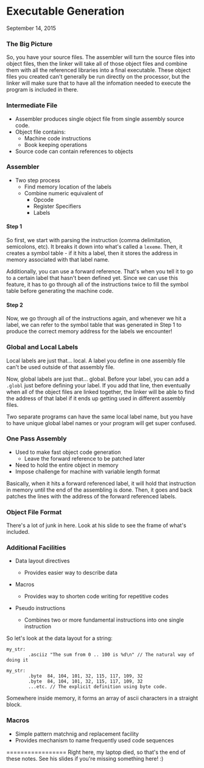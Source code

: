 Executable Generation
===================
September 14, 2015

### The Big Picture ###
So, you have your source files. The assembler will turn the source files into object files, then the linker will take all of those object files and combine them with all the referenced libraries into a final executable. These object files you created can't generally be run directly on the processor, but the linker will make sure that to have all the infomation needed to execute the program is included in there.

### Intermediate File ###
- Assembler produces single object file from single assembly source code.
- Object file contains:
	- Machine code instructions
	- Book keeping operations
- Source code can contain references to objects

### Assembler ###
- Two step process
	- Find memory location of the labels
	- Combine numeric equivalent of
		- Opcode
		- Register Specifiers
		- Labels

#### Step 1 ####
So first, we start with parsing the instruction (comma delimitation, semicolons, etc). It breaks it down into what's called a `lexeme`. Then, it creates a symbol table - if it hits a label, then it stores the address in memory associated with that label name.

Additionally, you can use a forward reference. That's when you tell it to go to a certain label that hasn't been defined yet. Since we can use this feature, it has to go through all of the instructions twice to fill the symbol table before generating the machine code.

#### Step 2 ####
Now, we go through all of the instructions again, and whenever we hit a label, we can refer to the symbol table that was generated in Step 1 to produce the correct memory address for the labels we encounter!

### Global and Local Labels ###
Local labels are just that... local. A label you define in one assembly file can't be used outside of that assembly file.

Now, global labels are just that... global. Before your label, you can add a `.globl` just before defining your label. If you add that line, then eventually when all of the object files are linked together, the linker will be able to find the address of that label if it ends up getting used in different assembly files.

Two separate programs can have the same local label name, but you have to have unique global label names or your program will get super confused.

### One Pass Assembly ###
- Used to make fast object code generation
	- Leave the forward reference to be patched later
- Need to hold the entire object in memory
- Impose challenge for machine with variable length format

Basically, when it hits a forward referenced label, it will hold that instruction in memory until the end of the assembling is done. Then, it goes and back patches the lines with the address of the forward referenced labels.

### Object File Format ###
There's a lot of junk in here. Look at his slide to see the frame of what's included.

### Additional Facilities ###
- Data layout directives
	- Provides easier way to describe data
- Macros
	- Provides way to shorten code writing for repetitive codes

- Pseudo instructions
	- Combines two or more fundamental instructions into one single instruction

So let's look at the data layout for a string:
```Assembly
my_str:
		.asciiz "The sum from 0 .. 100 is %d\n" // The natural way of doing it

my_str:
		.byte  84, 104, 101, 32, 115, 117, 109, 32
		.byte  84, 104, 101, 32, 115, 117, 109, 32
		...etc. // The explicit definition using byte code.
```
Somewhere inside memory, it forms an array of ascii characters in a straight block.

### Macros ###
- Simple pattern matchnig and replacement facility
- Provides mechanism to name frequently used code sequences

=================
Right here, my laptop died, so that's the end of these notes. See his slides if you're missing something here! :)
